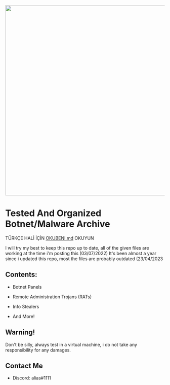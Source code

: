 <img src="banner.jpg" width="600">

# Tested And Organized Botnet/Malware Archive
TÜRKÇE HALİ İÇİN [OKUBENI.md](https://github.com/MaliFolder/WORKING-Botnet-RAT-Archive/blob/main/OKUBENI.md) OKUYUN

I will try my best to keep this repo up to date, all of the given files are working at the time i'm posting this (03/07/2022)
It's been almost a year since i updated this repo, most the files are probably outdated (23/04/2023


## Contents:


- Botnet Panels

- Remote Administration Trojans (RATs)

- Info Stealers

- And More!
## Warning!

Don't be silly, always test in a virtual machine, i do not take any responsibility for any damages.
## Contact Me

- Discord: alias#1111

    
